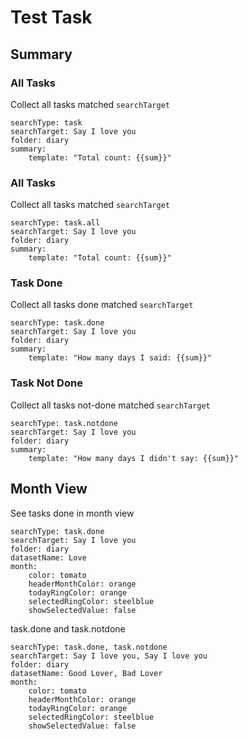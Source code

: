 # Test Task

## Summary
### All Tasks
Collect all tasks matched `searchTarget`
``` tracker
searchType: task
searchTarget: Say I love you
folder: diary
summary:
    template: "Total count: {{sum}}"
```

### All Tasks
Collect all tasks matched `searchTarget`
``` tracker
searchType: task.all
searchTarget: Say I love you
folder: diary
summary:
    template: "Total count: {{sum}}"
```

### Task Done
Collect all tasks done matched `searchTarget`
``` tracker
searchType: task.done
searchTarget: Say I love you
folder: diary
summary:
    template: "How many days I said: {{sum}}"
```

### Task Not Done
Collect all tasks not-done matched `searchTarget`
``` tracker
searchType: task.notdone
searchTarget: Say I love you
folder: diary
summary:
    template: "How many days I didn't say: {{sum}}"
```

## Month View
See tasks done in month view
``` tracker
searchType: task.done
searchTarget: Say I love you
folder: diary
datasetName: Love
month:
    color: tomato
    headerMonthColor: orange
    todayRingColor: orange
    selectedRingColor: steelblue
    showSelectedValue: false
```

task.done and task.notdone
``` tracker
searchType: task.done, task.notdone
searchTarget: Say I love you, Say I love you
folder: diary
datasetName: Good Lover, Bad Lover
month:
    color: tomato
    headerMonthColor: orange
    todayRingColor: orange
    selectedRingColor: steelblue
    showSelectedValue: false
```
